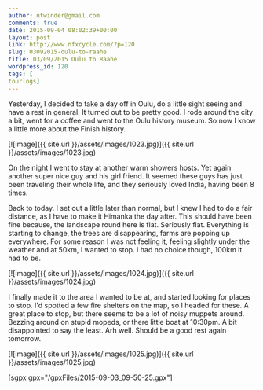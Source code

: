 ```yaml
---
author: ntwinder@gmail.com
comments: true
date: 2015-09-04 08:02:39+00:00
layout: post
link: http://www.nfxcycle.com/?p=120
slug: 03092015-oulu-to-raahe
title: 03/09/2015 Oulu to Raahe
wordpress_id: 120
tags: [
tourlogs]
---
```


Yesterday, I decided to take a day off in Oulu, do a little sight seeing and have a rest in general. It turned out to be pretty good. I rode around the city a bit, went for a coffee and went to the Oulu history museum. So now I know a little more about the Finish history.


[![image]({{ site.url }}/assets/images/1023.jpg)]({{ site.url }}/assets/images/1023.jpg)



On the night I went to stay at another warm showers hosts. Yet again another super nice guy and his girl friend. It seemed these guys has just been traveling their whole life, and they seriously loved India, having been 8 times. 

Back to today. I set out a little later than normal, but I knew I had to do a fair distance, as I have to make it Himanka the day after. This should have been fine because, the landscape round here is flat. Seriously flat. Everything is starting to change, the trees are disappearing, farms are popping up everywhere.
For some reason I was not feeling it, feeling slightly under the weather and at 50km, I wanted to stop. I had no choice though, 100km it had to be. 


[![image]({{ site.url }}/assets/images/1024.jpg)]({{ site.url }}/assets/images/1024.jpg)



I finally made it to the area I wanted to be at, and started looking for places to stop. I'd spotted a few fire shelters on the map, so I headed for these. A great place to stop, but there seems to be a lot of noisy muppets around. Bezzing around on stupid mopeds, or there little boat at 10:30pm. A bit disappointed to say the least. Arh well. Should be a good rest again tomorrow.


[![image]({{ site.url }}/assets/images/1025.jpg)]({{ site.url }}/assets/images/1025.jpg)

[sgpx gpx="/gpxFiles/2015-09-03_09-50-25.gpx"]
